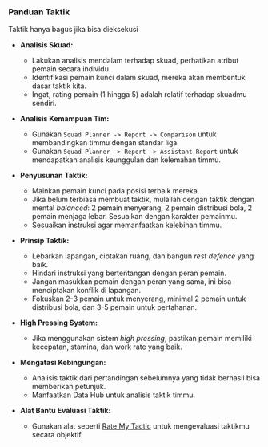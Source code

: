 ### Panduan Taktik

Taktik hanya bagus jika bisa dieksekusi

- **Analisis Skuad:**

  - Lakukan analisis mendalam terhadap skuad, perhatikan atribut pemain secara individu.
  - Identifikasi pemain kunci dalam skuad, mereka akan membentuk dasar taktik kita.
  - Ingat, rating pemain (1 hingga 5) adalah relatif terhadap skuadmu sendiri.

- **Analisis Kemampuan Tim:**

  - Gunakan `Squad Planner -> Report -> Comparison` untuk membandingkan timmu dengan standar liga.
  - Gunakan `Squad Planner -> Report -> Assistant Report` untuk mendapatkan analisis keunggulan dan kelemahan timmu.

- **Penyusunan Taktik:**

  - Mainkan pemain kunci pada posisi terbaik mereka.
  - Jika belum terbiasa membuat taktik, mulailah dengan taktik dengan mental _balanced_: 2 pemain menyerang, 2 pemain distribusi bola, 2 pemain menjaga lebar. Sesuaikan dengan karakter pemainmu.
  - Sesuaikan instruksi agar memanfaatkan kelebihan timmu.

- **Prinsip Taktik:**

  - Lebarkan lapangan, ciptakan ruang, dan bangun _rest defence_ yang baik.
  - Hindari instruksi yang bertentangan dengan peran pemain.
  - Jangan masukkan pemain dengan peran yang sama, ini bisa menciptakan konflik di lapangan.
  - Fokuskan 2-3 pemain untuk menyerang, minimal 2 pemain untuk distribusi bola, dan 3-5 pemain untuk pertahanan.

- **High Pressing System:**

  - Jika menggunakan sistem _high pressing_, pastikan pemain memiliki kecepatan, stamina, dan work rate yang baik.

- **Mengatasi Kebingungan:**

  - Analisis taktik dari pertandingan sebelumnya yang tidak berhasil bisa memberikan petunjuk.
  - Manfaatkan Data Hub untuk analisis taktik timmu.

- **Alat Bantu Evaluasi Taktik:**
  - Gunakan alat seperti [Rate My Tactic](https://ratemytactic.web.app/en) untuk mengevaluasi taktikmu secara objektif.
